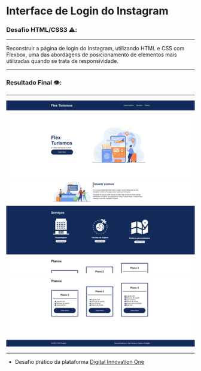 # Interface de Login do Instagram

### Desafio HTML/CSS3 ⚠️:
***
  Reconstruir a página de login do Instagram, utilizando HTML e CSS com Flexbox, uma das abordagens de posicionamento de elementos mais utilizadas quando se trata de responsividade.
***

### Resultado Final 👁️:
***
 ![Foto Resultado1](https://github.com/Davi-Perdigao/Desafios_DIO/blob/main/Flex%20Projeto/images/projeto1.png?raw=true)
 ![Foto Resultado2](https://github.com/Davi-Perdigao/Desafios_DIO/blob/main/Flex%20Projeto/images/projeto2.png?raw=true)
 ![Foto Resultado3](https://github.com/Davi-Perdigao/Desafios_DIO/blob/main/Flex%20Projeto/images/projeto3.png?raw=true)

***

- Desafio prático da plataforma [Digital Innovation One](https://web.digitalinnovation.one/home "Digital Innovation One")
